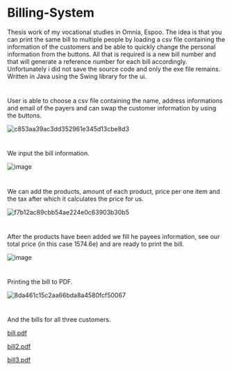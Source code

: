 # Billing-System
Thesis work of my vocational studies in Omnia, Espoo. 
The idea is that you can print the same bill to multiple people by loading a csv file containing the information of the customers and be able to quickly change the personal information from the buttons. All that is required is a new bill number and that will generate a reference number for each bill accordingly.
Unfortunately i did not save the source code and only the exe file remains. 
Written in Java using the Swing library for the ui.
# 
User is able to choose a csv file containing the name, address informations and email of the payers and can swap the customer information by using the buttons.

![c853aa39ac3dd352961e345d13cbe8d3](https://user-images.githubusercontent.com/47556122/213909775-3e47b9e3-4326-43d9-bac5-d9b1ac664348.gif)
#
We input the bill information.

![image](https://user-images.githubusercontent.com/47556122/213910983-91d14599-5f1a-4ffd-8078-33df62ce001a.png)
#
We can add the products, amount of each product, price per one item and the tax after which it calculates the price for us.

![f7b12ac89cbb54ae224e0c63903b30b5](https://user-images.githubusercontent.com/47556122/213910228-9b08ee94-6190-4ea5-825e-5774434f6041.gif)
#
After the products have been added we fill he payees information, see our total price (in this case 1574.6e) and are ready to print the bill.

![image](https://user-images.githubusercontent.com/47556122/213910721-8f6fb176-8b39-4ba6-b96e-6d50c65536ac.png)
#
Printing the bill to PDF.

![8da461c15c2aa66bda8a4580fcf50067](https://user-images.githubusercontent.com/47556122/213911219-7dabb666-fa97-41c0-8f02-869a37699b78.gif)
#
And the bills for all three customers.

[bill.pdf](https://github.com/JarvensivuS/Billing-System/files/10474191/bill.pdf)

[bill2.pdf](https://github.com/JarvensivuS/Billing-System/files/10474189/bill2.pdf)

[bill3.pdf](https://github.com/JarvensivuS/Billing-System/files/10474190/bill3.pdf)

#
